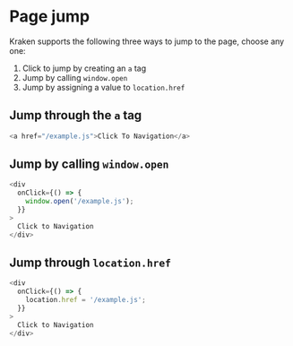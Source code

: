 # Page jump

Kraken supports the following three ways to jump to the page, choose any one:

1. Click to jump by creating an `a` tag
2. Jump by calling `window.open`
3. Jump by assigning a value to `location.href`

## Jump through the `a` tag

```javascript
<a href="/example.js">Click To Navigation</a>
```

## Jump by calling `window.open`

```javascript
<div
  onClick={() => {
    window.open('/example.js');
  }}
>
  Click to Navigation
</div>
```

## Jump through `location.href`

```javascript
<div
  onClick={() => {
    location.href = '/example.js';
  }}
>
  Click to Navigation
</div>
```
